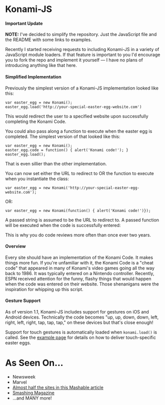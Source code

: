 Konami-JS
=========

#### Important Update

**NOTE:** I've decided to simplify the repository. Just the JavaScript file and the README with some links to examples. 

Recently I started receiving requests to including Konami-JS in a variety of JavaScript module loaders. If that feature is important to you I'd encourage you to fork the repo and implement it yourself &mdash; I have no plans of introducing anything like that here.

#### Simplified Implementation

Previously the simplest version of a Konami-JS implementation looked like this:

	var easter_egg = new Konami();
	easter_egg.load('http://your-special-easter-egg-website.com')
	
This would redirect the user to a specified website upon successfully completing the Konami Code.

You could also pass along a function to execute when the easter egg is completed. The simplest version of that looked like this:

	var easter_egg = new Konami();
	easter_egg.code = function() { alert('Konami code!'); }
	easter_egg.load();

That is even sillier than the other implementation. 

You can now set  either the URL to redirect to OR the function to execute when you instantiate the class:

	var easter_egg = new Konami('http://your-special-easter-egg-website.com');
	
OR:

	var easter_egg = new Konami(function() { alert('Konami code!')});

A passed string is assumed to be the URL to redirect to. A passed function will be executed when the code is successfully entered:

This is why you do code reviews more often than once ever two years. 


#### Overview

Every site should have an implementation of the Konami Code. It makes things more fun. If you're unfamiliar with it, the Konami Code is a "cheat code" that appeared in many of Konami's video games going all the way back to 1986.  It was typically entered on a Nintendo controller. Recently, ESPN received attention for the funny, flashy things that would happen when the code was entered on their website. Those shenanigans were the inspiration for whipping up this script.

#### Gesture Support

As of version 1.1, Konami-JS includes support for gestures on iOS and Android devices.  Technically the code becomes "up, up, down, down, left, right, left, right, tap, tap, tap," on these devices but that's close enough!

Support for touch gestures is automatically loaded when `konami.load()` is called.  See the [example page](http://snaptortoise.com/konami-js) for details on how to deliver touch-specific easter eggs.

As Seen On...
=============

  * Newsweek
  * Marvel
  * [Almost half the sites in this Mashable article](http://mashable.com/2010/07/31/konami-code-sites)
  * [Smashing Magazine](http://uxdesign.smashingmagazine.com/2012/04/26/gamification-ux-users-win-lose/)
  * ...and MANY more!

